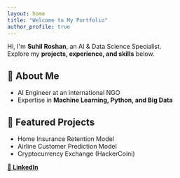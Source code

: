 ```yaml
---
layout: home
title: "Welcome to My Portfolio"
author_profile: true
---
```


Hi, I'm **Suhil Roshan**, an AI & Data Science Specialist.  
Explore my **projects, experience, and skills** below.

## 🔹 About Me
- AI Engineer at an international NGO  
- Expertise in **Machine Learning, Python, and Big Data**  

## 🔹 Featured Projects
- Home Insurance Retention Model  
- Airline Customer Prediction Model  
- Cryptocurrency Exchange (HackerCoini)

**[📌 LinkedIn](https://linkedin.com/in/suhilroshan)**
